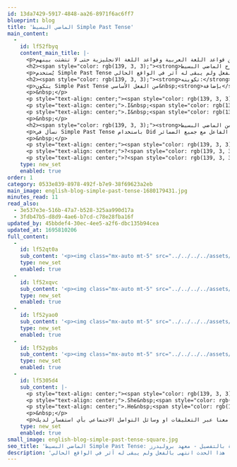 ```yaml
---
id: 13da7429-5917-4848-aa26-8971f6ac6ff7
blueprint: blog
title: 'الماضي البسيط Simple Past Tense'
main_content:
  -
    id: lf52fbyq
    content_main_title: |-
      <p>أهلاً بكم في درس قواعد جديد، الماضي البسيط يعتبر من أسهل قواعد اللغة الإنجليزية، لذلك درس اليوم قصير وبسيط. مطلوب منك فقط عدم الربط بين قواعد اللغة العربية وقواعد اللغة الانجليزية حتى لا تتشتت بينهم.</p>
      <h2><span style="color: rgb(139, 3, 3);"><strong>شرح الماضي البسيط:</strong></span></h2>
      <p>يُستخدم Simple Past Tense للتعبير عن فعل حدث في الماضي، هذا الحدث انتهى بالفعل ولم يبقى له آثر في الواقع الحالي.</p>
      <h2><span style="color: rgb(139, 3, 3);"><strong>تكوينه:</strong></span></h2>
      <p>يتكون Simple Past Tense من الفعل الأساسي&nbsp;<strong>بإضافة</strong>&nbsp;<strong>ed</strong>&nbsp;مع جميع الضمائر.</p>
      <p>&nbsp;</p>
      <p style="text-align: center;"><span style="color: rgb(139, 3, 3);">أمثلة:</span></p>
      <p style="text-align: center;">.I&nbsp;<span style="color: rgb(139, 3, 3);"><strong>called</strong></span>&nbsp;him yesterday</p>
      <p style="text-align: center;">.I&nbsp;<span style="color: rgb(139, 3, 3);"><strong>arrived</strong></span>&nbsp;at 3 PM</p>
      <p>&nbsp;</p>
      <h2><span style="color: rgb(139, 3, 3);"><strong>السؤال في زمن الماضي البسيط:</strong></span></h2>
      <p>نسأل في Simple Past Tense باستخدام Did قبل ضمير الفاعل مع جميع الضمائر.</p>
      <p>&nbsp;</p>
      <p style="text-align: center;"><span style="color: rgb(139, 3, 3);">أمثلة:</span></p>
      <p style="text-align: center;">?<span style="color: rgb(139, 3, 3);"><strong>Did you</strong></span>&nbsp;call him yesterday</p>
      <p style="text-align: center;">?<span style="color: rgb(139, 3, 3);"><strong>Did he</strong></span>&nbsp;arrive early</p>
    type: new_set
    enabled: true
order: 1
category: 0533e839-8978-492f-b7e9-38f69623a2eb
main_image: english-blog-simple-past-tense-1680179431.jpg
minutes_read: 11
read_also:
  - 3e537e3e-516b-47a7-b528-325aa990d17a
  - 3fdb47b5-d8d9-4ae6-b7cd-c78e28fba16f
updated_by: 45bbdef4-30ec-4ee5-a2f6-dbc135b94cea
updated_at: 1695810206
full_content:
  -
    id: lf52qt0a
    sub_content: '<p><img class="mx-auto mt-5" src="../../../../assets/past2.jpg"></p>'
    type: new_set
    enabled: true
  -
    id: lf52xqvc
    sub_content: '<p><img class="mx-auto mt-5" src="../../../../assets/past2.jpg"></p>'
    type: new_set
    enabled: true
  -
    id: lf52yao0
    sub_content: '<p><img class="mx-auto mt-5" src="../../../../assets/past3.jpg"></p>'
    type: new_set
    enabled: true
  -
    id: lf52ypbs
    sub_content: '<p><img class="mx-auto mt-5" src="../../../../assets/past4.jpg"></p>'
    type: new_set
    enabled: true
  -
    id: lf5305d4
    sub_content: |-
      <p style="text-align: center;"><span style="color: rgb(139, 3, 3);">أمثلة:</span></p>
      <p style="text-align: center;">.She&nbsp;<span style="color: rgb(139, 3, 3);"><strong>woke up</strong></span>&nbsp;early</p>
      <p style="text-align: center;">.He&nbsp;<span style="color: rgb(139, 3, 3);"><strong>broke</strong></span>&nbsp;the glass by mistake</p>
      <p>&nbsp;</p>
      <p>والآن انتهينا من درسنا، بسيط؟ نتمنى أن تكون جميع القواعد بسيطة بالنسبة لك الآن، ونذكرك أن لا تتردد بالتواصل معنا عبر التعليقات او وسائل التواصل الاجتماعي بأي استفسار لديك.</p>
    type: new_set
    enabled: true
small_image: english-blog-simple-past-tense-square.jpg
seo_title: 'الماضي البسيط Simple Past Tense: شرح القاعدة بالتفصيل - معهد بروليدرز'
description: 'الماضي البسيط من أسهل قواعد اللغة الإنجليزية، يُستخدم الماضي البسيط للتعبير عن فعل حدث في الماضي، هذا الحدث انتهى بالفعل ولم يبقى له آثر في الواقع الحالي.'
---
```

